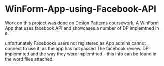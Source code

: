 # WinForm-App-using-Facebook-API
Work on this project was done on Design Patterns coursework, A WinForm App that uses facebook API and showcases a number of DP implemtned in it.

unfortunately Facebooks users not registered as App admins cannot connect to use it, as the app has not passed The facebook review.
DP implemnted and the way they were implemtned - this info can be found in the word files attached.
